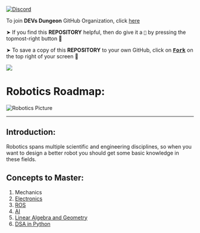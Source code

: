 [![Discord](https://img.shields.io/discord/865937470118297640.svg?logo=discord&colorB=5865F2)](https://discord.gg/ceMXzhfaka)

To join **DEVs Dungeon** GitHub Organization, click [here](https://github.com/Devs-Dungeon/support/issues/new?assignees=&labels=invite+me+to+the+organisation&template=invitation.yml&title=Please+invite+me+to+the+GitHub+Community+Organization)

➤ If you find this **REPOSITORY** helpful, then do give it a `🌟` by pressing the topmost-right button 🤗

➤ To save a copy of this **REPOSITORY** to your own GitHub, click on <a href="https://github.com/Devs-Dungeon/Resources/edit/main/README.md"><kbd><b>Fork</b></kbd></a> on the top right of your screen 🤗

![](https://user-images.githubusercontent.com/73097560/115834477-dbab4500-a447-11eb-908a-139a6edaec5c.gif)

# Robotics Roadmap:
![Robotics Picture](https://acim.nidec.com/motors/motion-control/-/media/motioncontrol/images/industries/robotics/robotics-collage-final.ashx?h=196&w=500&la=en?1620387360393)

<hr>

## Introduction:
Robotics spans multiple scientific and engineering disciplines, so when you want to design a better robot you should get some basic knowledge in these fields. 

## Concepts to Master:
1. Mechanics
2. [Electronics](https://github.com/Devs-Dungeon/Resources/blob/main/IoT/Arduino/README.md) 
3. [ROS](https://github.com/Devs-Dungeon/Resources/blob/main/Robotics/ROS/README.md)
4. [AI](https://github.com/Devs-Dungeon/Resources/blob/main/Data%20Science%20%26%20Machine%20Learning/Machine%20Learning/README.md)
5. [Linear Algebra and Geometry](https://www.youtube.com/watch?v=B0XUInfFsx0&list=PLDbD5BHnNiFal0gF-gwwcBUAcBkTOAjwl)
6. [DSA in Python](https://interactivepython.org/runestone/static/pythonds/index.html)
